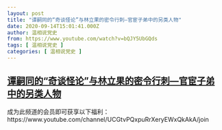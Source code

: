 ```yaml
---
layout: post
title: "谭嗣同的“奇谈怪论”与林立果的密令行刺—官宦子弟中的另类人物"
date: 2020-09-14T15:01:41.000Z
author: 温相说党史
from: https://www.youtube.com/watch?v=bQJY5UbGQds
tags: [ 温相说党史 ]
categories: [ 温相说党史 ]
---
```

<!--1600095701000-->
[谭嗣同的“奇谈怪论”与林立果的密令行刺—官宦子弟中的另类人物](https://www.youtube.com/watch?v=bQJY5UbGQds)
------

<div>
成为此频道的会员即可获享以下福利：https://www.youtube.com/channel/UCGtvPQxpuRrXeryEWxQkAkA/join
</div>
